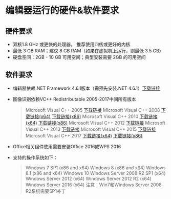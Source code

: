# 编辑器运行的硬件&软件要求

## 硬件要求

- 双核1.8 GHz 或更快的处理器。 推荐使用四核或更好的内核 
- 最低 3 GB RAM；建议 8 GB RAM（如果在虚拟机上运行，则最低 3.5 GB）
- 硬盘空间：2GB - 10 GB 可用空间；典型安装需要 2GB 的可用空间

## 软件要求

- 编辑器依赖.NET Framework 4.6.1版本（需预先安装.NET 4.6.1）[下载链接](https://www.microsoft.com/zh-CN/download/details.aspx?id=49982)
- 图像识别依赖VC++ Redistributable 2005-2017中间所有版本
	
	> Microsoft Visual C++ 2005 [下载链接](https://www.microsoft.com/zh-CN/download/details.aspx?id=26347)
	> Microsoft Visual C++ 2008 [下载链接(x64)](https://www.microsoft.com/zh-CN/download/details.aspx?id=15336) [下载链接(x86)](https://www.microsoft.com/zh-CN/download/details.aspx?id=29)
	> Microsoft Visual C++ 2010 [下载链接(x64)](https://www.microsoft.com/en-us/download/details.aspx?id=13523) [下载链接(x86)](https://www.microsoft.com/en-us/download/details.aspx?id=8328)
	> Microsoft Visual C++ 2012 [下载链接](https://www.microsoft.com/en-us/download/details.aspx?id=30679)
	> Microsoft Visual C++ 2013 [下载链接](https://www.microsoft.com/zh-CN/download/details.aspx?id=40784)
	> Microsoft Visual C++ 2015 [下载链接](https://www.microsoft.com/en-us/download/details.aspx?id=48145)
	> Microsoft Visual C++ 2017 [下载链接(x64)](https://go.microsoft.com/fwlink/?LinkId=746572) [下载链接(x86)](https://go.microsoft.com/fwlink/?LinkId=746571)
- Office相关组件使用需要安装Office 2016或WPS 2016
- 支持的操作系统如下：
	
	> Windows 7 SP1 (x86 and x64)
	> Windows 8 (x86 and x64)
	> Windows 8.1 (x86 and x64)
	> Windows 10
	> Windows Server 2008 R2 SP1 (x64)
	> Windows Server 2012 (x64)
	> Windows Server 2012 R2 (x64)
	> Windows Server 2016 (x64)
	> 注意：Win7和Windows Server 2008 R2系统需要SP1补丁


